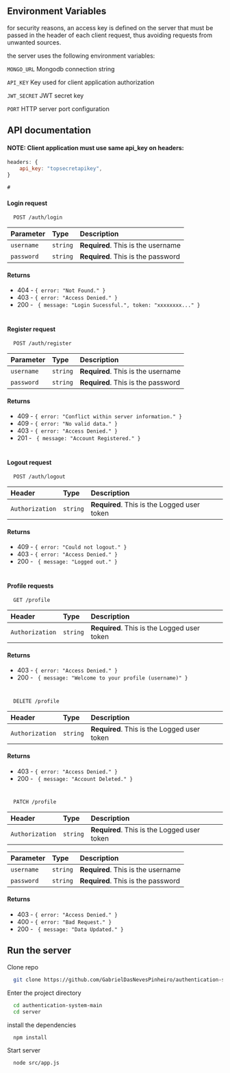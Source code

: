## Environment Variables

for security reasons, an access key is defined on the server that must be passed in the header of each client request, thus avoiding requests from unwanted sources. 

the server uses the following environment variables:

`MONGO_URL` Mongodb connection string 

`API_KEY` Key used for client application authorization

`JWT_SECRET` JWT secret key

`PORT`  HTTP server port configuration


## API documentation

#### NOTE: Client application must use same api_key on headers:
```js
headers: {
    api_key: "topsecretapikey",
}

#

```
#### Login request

```http
  POST /auth/login
```

| Parameter   | Type       | Description                           |
| :---------- | :--------- | :---------------------------------- |
| `username` | `string` | **Required**. This is the username |
| `password` | `string` | **Required**. This is the password |

#### Returns
* 404 - `{ error: "Not Found." }`
* 403 - `{ error: "Access Denied." }`
* 200 - ` { message: "Login Sucessful.", token: "xxxxxxxx..." }`

#

#### Register request

```http
  POST /auth/register
```

| Parameter   | Type       | Description                           |
| :---------- | :--------- | :---------------------------------- |
| `username` | `string` | **Required**. This is the username |
| `password` | `string` | **Required**. This is the password |

#### Returns
* 409 - `{ error: "Conflict within server information." }`
* 409 - `{ error: "No valid data." }`
* 403 - `{ error: "Access Denied." }`
* 201 - ` { message: "Account Registered." }`

#

#### Logout request

```http
  POST /auth/logout
```

| Header   | Type       | Description                           |
| :---------- | :--------- | :---------------------------------- |
| `Authorization` | `string` | **Required**. This is the Logged user token |

#### Returns
* 409 - `{ error: "Could not logout." }`
* 403 - `{ error: "Access Denied." }`
* 200 - ` { message: "Logged out." }`

#

#### Profile requests

```http
  GET /profile
```

| Header   | Type       | Description                           |
| :---------- | :--------- | :---------------------------------- |
| `Authorization` | `string` | **Required**. This is the Logged user token |

#### Returns
* 403 - `{ error: "Access Denied." }`
* 200 - ` { message: "Welcome to your profile (username)" }`

#

```http
  DELETE /profile
```

| Header   | Type       | Description                           |
| :---------- | :--------- | :---------------------------------- |
| `Authorization` | `string` | **Required**. This is the Logged user token |



#### Returns
* 403 - `{ error: "Access Denied." }`
* 200 - ` { message: "Account Deleted." }`

#

```http
  PATCH /profile
```

| Header   | Type       | Description                           |
| :---------- | :--------- | :---------------------------------- |
| `Authorization` | `string` | **Required**. This is the Logged user token |

| Parameter   | Type       | Description                           |
| :---------- | :--------- | :---------------------------------- |
| `username` | `string` | **Required**. This is the username |
| `password` | `string` | **Required**. This is the password |

#### Returns
* 403 - `{ error: "Access Denied." }`
* 400 - `{ error: "Bad Request." }`
* 200 - ` { message: "Data Updated." }`
## Run the server

Clone repo

```bash
  git clone https://github.com/GabrielDasNevesPinheiro/authentication-system.git
```

Enter the project directory

```bash
  cd authentication-system-main
  cd server
```

install the dependencies

```bash
  npm install
```

Start server

```bash
  node src/app.js
```

